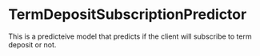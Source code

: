 # TermDepositSubscriptionPredictor
This is a predicteive model that predicts if the client will subscribe to term deposit or not.
